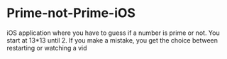 # Prime-not-Prime-iOS
iOS application where you have to guess if a number is prime or not. You start at 13*13 until 2. If you make a mistake, you get the choice between restarting or watching a vid
